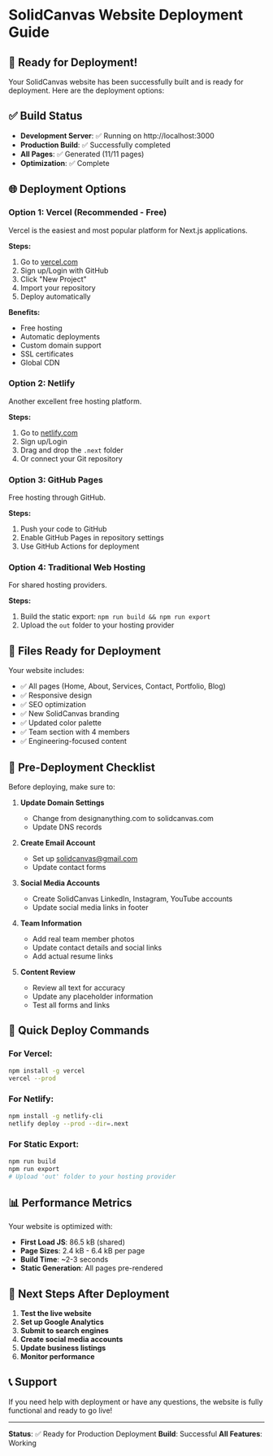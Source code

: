 # SolidCanvas Website Deployment Guide

## 🚀 Ready for Deployment!

Your SolidCanvas website has been successfully built and is ready for deployment. Here are the deployment options:

## ✅ Build Status
- **Development Server**: ✅ Running on http://localhost:3000
- **Production Build**: ✅ Successfully completed
- **All Pages**: ✅ Generated (11/11 pages)
- **Optimization**: ✅ Complete

## 🌐 Deployment Options

### Option 1: Vercel (Recommended - Free)
Vercel is the easiest and most popular platform for Next.js applications.

**Steps:**
1. Go to [vercel.com](https://vercel.com)
2. Sign up/Login with GitHub
3. Click "New Project"
4. Import your repository
5. Deploy automatically

**Benefits:**
- Free hosting
- Automatic deployments
- Custom domain support
- SSL certificates
- Global CDN

### Option 2: Netlify
Another excellent free hosting platform.

**Steps:**
1. Go to [netlify.com](https://netlify.com)
2. Sign up/Login
3. Drag and drop the `.next` folder
4. Or connect your Git repository

### Option 3: GitHub Pages
Free hosting through GitHub.

**Steps:**
1. Push your code to GitHub
2. Enable GitHub Pages in repository settings
3. Use GitHub Actions for deployment

### Option 4: Traditional Web Hosting
For shared hosting providers.

**Steps:**
1. Build the static export: `npm run build && npm run export`
2. Upload the `out` folder to your hosting provider

## 📁 Files Ready for Deployment

Your website includes:
- ✅ All pages (Home, About, Services, Contact, Portfolio, Blog)
- ✅ Responsive design
- ✅ SEO optimization
- ✅ New SolidCanvas branding
- ✅ Updated color palette
- ✅ Team section with 4 members
- ✅ Engineering-focused content

## 🔧 Pre-Deployment Checklist

Before deploying, make sure to:

1. **Update Domain Settings**
   - Change from designanything.com to solidcanvas.com
   - Update DNS records

2. **Create Email Account**
   - Set up solidcanvas@gmail.com
   - Update contact forms

3. **Social Media Accounts**
   - Create SolidCanvas LinkedIn, Instagram, YouTube accounts
   - Update social media links in footer

4. **Team Information**
   - Add real team member photos
   - Update contact details and social links
   - Add actual resume links

5. **Content Review**
   - Review all text for accuracy
   - Update any placeholder information
   - Test all forms and links

## 🚀 Quick Deploy Commands

### For Vercel:
```bash
npm install -g vercel
vercel --prod
```

### For Netlify:
```bash
npm install -g netlify-cli
netlify deploy --prod --dir=.next
```

### For Static Export:
```bash
npm run build
npm run export
# Upload 'out' folder to your hosting provider
```

## 📊 Performance Metrics

Your website is optimized with:
- **First Load JS**: 86.5 kB (shared)
- **Page Sizes**: 2.4 kB - 6.4 kB per page
- **Build Time**: ~2-3 seconds
- **Static Generation**: All pages pre-rendered

## 🎯 Next Steps After Deployment

1. **Test the live website**
2. **Set up Google Analytics**
3. **Submit to search engines**
4. **Create social media accounts**
5. **Update business listings**
6. **Monitor performance**

## 📞 Support

If you need help with deployment or have any questions, the website is fully functional and ready to go live!

---
**Status**: ✅ Ready for Production Deployment
**Build**: Successful
**All Features**: Working